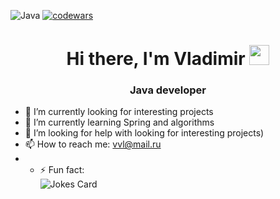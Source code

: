 
![Java](https://img.shields.io/badge/java-%23ED8B00.svg?style=for-the-badge&logo=openjdk&logoColor=white)
[![codewars](https://www.codewars.com/users/lvvl/badges/micro)](https://www.codewars.com/users/lvvl)
<h1 align="center">Hi there, I'm Vladimir 
<img src="https://github.com/blackcater/blackcater/raw/main/images/Hi.gif" height="32"/></h1>
<h3 align="center">Java developer</h3>


- 🔭 I’m currently looking for interesting projects
- 🌱 I’m currently learning Spring and algorithms
- 🤔 I’m looking for help with looking for interesting projects)
- 📫 How to reach me: vvl@mail.ru
- - ⚡ Fun fact: <br>![Jokes Card](https://readme-jokes.vercel.app/api)






   

<!--
**AnoutherLittleEngineThatCould/AnoutherLittleEngineThatCould** is a ✨ _special_ ✨ repository because its `README.md` (this file) appears on your GitHub profile.

Here are some ideas to get you started:

- 🔭 I’m currently working on ...
- 🌱 I’m currently learning ...
- 👯 I’m looking to collaborate on ...
- 🤔 I’m looking for help with ...
- 💬 Ask me about ...
- 📫 How to reach me: ...
- 😄 Pronouns: ...
- ⚡ Fun fact: ...
-->
